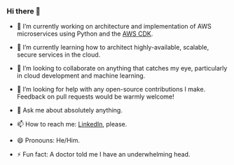 ### Hi there 👋

- 🔭 I’m currently working on architecture and implementation of AWS microservices using Python and the [AWS CDK](https://docs.aws.amazon.com/cdk/latest/guide/home.html).

- 🌱 I’m currently learning how to architect highly-available, scalable, secure services in the cloud.

- 👯 I’m looking to collaborate on anything that catches my eye, particularly in cloud development and machine learning.

- 🤔 I’m looking for help with any open-source contributions I make. Feedback on pull requests would be warmly welcome!

- 💬 Ask me about absolutely anything.

- 📫 How to reach me: [LinkedIn](https://www.linkedin.com/in/rossrhodes/), please.

- 😄 Pronouns: He/Him.

- ⚡ Fun fact: A doctor told me I have an underwhelming head.
